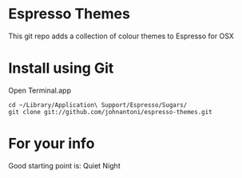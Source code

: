 Espresso Themes
===============

This git repo adds a collection of colour themes to Espresso for OSX

Install using Git
=================

Open Terminal.app

    cd ~/Library/Application\ Support/Espresso/Sugars/
    git clone git://github.com/johnantoni/espresso-themes.git


For your info
=====================

Good starting point is: Quiet Night
